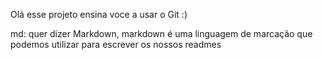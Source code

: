 Olá esse projeto ensina voce a usar o Git :) 

md: quer dizer Markdown, markdown é uma linguagem de marcação que podemos utilizar para escrever os nossos readmes 